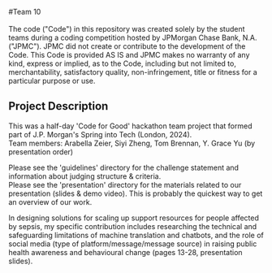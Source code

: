 #Team 10
 <br /> <br /> The code ("Code") in this repository was created solely by the student teams during a coding competition hosted by JPMorgan Chase Bank, N.A. ("JPMC"). JPMC did not create or contribute to the development of the Code. This Code is provided AS IS and JPMC makes no warranty of any kind, express or implied, as to the Code, including but not limited to, merchantability, satisfactory quality, non-infringement, title or fitness for a particular purpose or use.


## Project Description

This was a half-day 'Code for Good' hackathon team project that formed part of J.P. Morgan's Spring into Tech (London, 2024). \
Team members: Arabella Zeier, Siyi Zheng, Tom Brennan, Y. Grace Yu (by presentation order)

Please see the 'guidelines' directory for the challenge statement and information about judging structure & criteria. \
Please see the 'presentation' directory for the materials related to our presentation (slides & demo video). This is probably the quickest way to get an overview of our work.

In designing solutions for scaling up support resources for people affected by sepsis, my specific contribution includes researching the technical and safeguarding limitations of machine translation and chatbots, and the role of social media (type of platform/message/message source) in raising public health awareness and behavioural change (pages 13-28, presentation slides).

